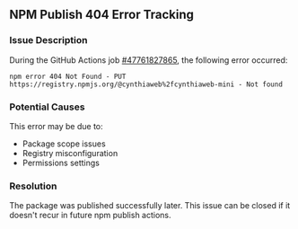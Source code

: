 ## NPM Publish 404 Error Tracking

### Issue Description

During the GitHub Actions job [#47761827865](https://github.com/CynthiaWebsiteEngine/Mini/actions/runs/16861279387/job/47761827865), the following error occurred:

```
npm error 404 Not Found - PUT https://registry.npmjs.org/@cynthiaweb%2fcynthiaweb-mini - Not found
```

### Potential Causes

This error may be due to:

- Package scope issues
- Registry misconfiguration
- Permissions settings

### Resolution

The package was published successfully later. This issue can be closed if it doesn't recur in future npm publish actions.
